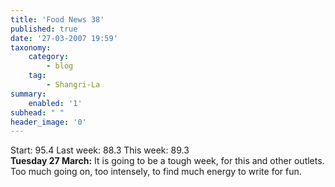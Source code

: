 ```yaml
---
title: 'Food News 38'
published: true
date: '27-03-2007 19:59'
taxonomy:
    category:
        - blog
    tag:
        - Shangri-La
summary:
    enabled: '1'
subhead: " "
header_image: '0'
---
```


Start: 95.4 Last week: 88.3 This week: 89.3  
**Tuesday 27 March:** It is going to be a tough week, for this and other outlets. Too much going on, too intensely, to find much energy to write for fun.
